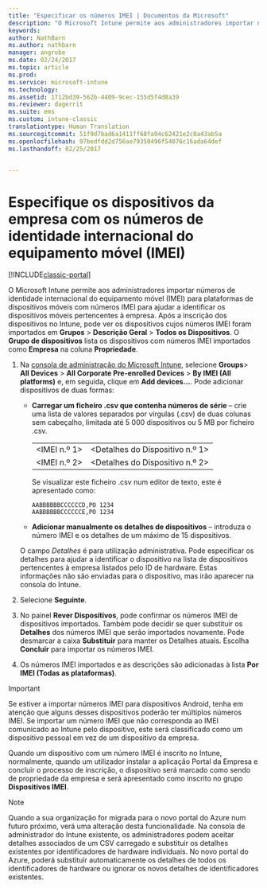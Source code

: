 ```yaml
---
title: "Especificar os números IMEI | Documentos da Microsoft"
description: "O Microsoft Intune permite aos administradores importar números IMEI para plataformas de dispositivos móveis para ajudar a identificar os dispositivos móveis pertencentes à empresa"
keywords: 
author: NathBarn
ms.author: nathbarn
manager: angrobe
ms.date: 02/24/2017
ms.topic: article
ms.prod: 
ms.service: microsoft-intune
ms.technology: 
ms.assetid: 1712bd39-562b-4409-9cec-155d5f4d8a39
ms.reviewer: dagerrit
ms.suite: ems
ms.custom: intune-classic
translationtype: Human Translation
ms.sourcegitcommit: 51f9d7bad6a1411ff68fa94c62421e2c0a43ab5a
ms.openlocfilehash: 97bedfdd2d756ae79350496f54076c16ada64def
ms.lasthandoff: 02/25/2017


---
```


# <a name="specify-corporate-owned-devices-with-international-mobile-equipment-identity-imei-numbers"></a>Especifique os dispositivos da empresa com os números de identidade internacional do equipamento móvel (IMEI)

[!INCLUDE[classic-portal](../includes/classic-portal.md)]

O Microsoft Intune permite aos administradores importar números de identidade internacional do equipamento móvel (IMEI) para plataformas de dispositivos móveis com números IMEI para ajudar a identificar os dispositivos móveis pertencentes à empresa. Após a inscrição dos dispositivos no Intune, pode ver os dispositivos cujos números IMEI foram importados em **Grupos** > **Descrição Geral** > **Todos os Dispositivos**. O **Grupo de dispositivos** lista os dispositivos com números IMEI importados como **Empresa** na coluna **Propriedade**.

1. Na [consola de administração do Microsoft Intune](http://manage.microsoft.com), selecione **Groups**&gt; **All Devices** &gt; **All Corporate Pre-enrolled Devices** &gt; **By IMEI (All platforms)** e, em seguida, clique em **Add devices…**. Pode adicionar dispositivos de duas formas:

    -   **Carregar um ficheiro .csv que contenha números de série** – crie uma lista de valores separados por vírgulas (.csv) de duas colunas sem cabeçalho, limitada até 5 000 dispositivos ou 5 MB por ficheiro .csv.

        |||
        |-|-|
        |&lt;IMEI n.º 1&gt;|&lt;Detalhes do Dispositivo n.º 1&gt;|
        |&lt;IMEI n.º 2&gt;|&lt;Detalhes do Dispositivo n.º 2&gt;|
        Se visualizar este ficheiro .csv num editor de texto, este é apresentado como:

        ```
        AABBBBBBCCCCCCD,PO 1234
        AABBBBBBCCCCCCE,PO 1234
        ```

    -   **Adicionar manualmente os detalhes de dispositivos** – introduza o número IMEI e os detalhes de um máximo de 15 dispositivos.

   O campo *Detalhes* é para utilização administrativa. Pode especificar os detalhes para ajudar a identificar o dispositivo na lista de dispositivos pertencentes à empresa listados pelo ID de hardware. Estas informações não são enviadas para o dispositivo, mas irão aparecer na consola do Intune.

2.   Selecione **Seguinte**.
3.  No painel **Rever Dispositivos**, pode confirmar os números IMEI de dispositivos importados. Também pode decidir se quer substituir os **Detalhes** dos números IMEI que serão importados novamente. Pode desmarcar a caixa **Substituir** para manter os Detalhes atuais. Escolha **Concluir** para importar os números IMEI.
4.  Os números IMEI importados e as descrições são adicionadas à lista **Por IMEI (Todas as plataformas)**.

> [!IMPORTANT]
> Se estiver a importar números IMEI para dispositivos Android, tenha em atenção que alguns desses dispositivos poderão ter múltiplos números IMEI. Se importar um número IMEI que não corresponda ao IMEI comunicado ao Intune pelo dispositivo, este será classificado como um dispositivo pessoal em vez de um dispositivo da empresa.

Quando um dispositivo com um número IMEI é inscrito no Intune, normalmente, quando um utilizador instalar a aplicação Portal da Empresa e concluir o processo de inscrição, o dispositivo será marcado como sendo de propriedade da empresa e será apresentado como inscrito no grupo **Dispositivos IMEI**.

>[!NOTE]
> Quando a sua organização for migrada para o novo portal do Azure num futuro próximo, verá uma alteração desta funcionalidade. Na consola de administrador do Intune existente, os administradores podem aceitar detalhes associados de um CSV carregado e substituir os detalhes existentes por identificadores de hardware individuais. No novo portal do Azure, poderá substituir automaticamente os detalhes de todos os identificadores de hardware ou ignorar os novos detalhes de identificadores existentes.

